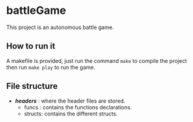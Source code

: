 # battleGame

This project is an autonomous battle game. 

## How to run it 

A makefile is provided, just run the command `make` to compile the project then run `make play` to run the game.

## File structure
- ***headers*** : where the header files are stored.
  - funcs : contains the functions declarations.
  - structs: contains the different structs.

